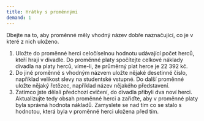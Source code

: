 ```yaml
---  
title: Hrátky s proměnnými  
demand: 1  
---  
```


Dbejte na to, aby proměnné měly vhodný název dobře naznačující, co je v které
z nich uloženo.

  1. Uložte do proměnné herci celočíselnou hodnotu udávající počet herců, kteří hrají v divadle. Do proměnné platy spočítejte celkové náklady divadla na platy herců, víme-li, že průměrný plat herce je 22 392 kč. 
  2. Do jiné proměnné s vhodným názvem uložte nějaké desetinné číslo, například velikost slevy na studentské vstupné. Do další proměnné uložte nějaký řetězec, například název nějakého představení.
  3. Zatímco jste dělali předchozí cvičení, do divadla přibyli dva noví herci. Aktualizujte tedy obsah proměnné herci a zařiďte, aby v proměnné platy byla správná hodnota nákladů. Zamyslete se nad tím co se stalo s hodnotou, která byla v proměnné herci uložena před tím.

